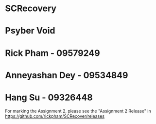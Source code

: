 # SCRecovery
# Psyber Void
# Rick Pham - 09579249
# Anneyashan Dey - 09534849
# Hang Su - 09326448

For marking the Assignment 2, please see the "Assignment 2 Release" in https://github.com/rickpham/SCRecover/releases 
